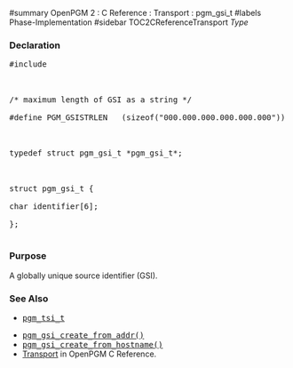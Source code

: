 ﻿#summary OpenPGM 2 : C Reference : Transport : pgm\_gsi\_t
#labels Phase-Implementation
#sidebar TOC2CReferenceTransport
_Type_
### Declaration ###
<pre>
#include <pgm/pgm.h><br>
<br>
/* maximum length of GSI as a string */<br>
#define PGM_GSISTRLEN   (sizeof("000.000.000.000.000.000"))<br>
<br>
typedef struct pgm_gsi_t *pgm_gsi_t*;<br>
<br>
struct pgm_gsi_t {<br>
char identifier[6];<br>
};<br>
</pre>

### Purpose ###
A globally unique source identifier (GSI).

### See Also ###
  * <tt><a href='OpenPgm2CReferencePgmTsiT.md'>pgm_tsi_t</a></tt><br>
<ul><li><tt><a href='OpenPgm2CReferencePgmGsiCreateFromAddr.md'>pgm_gsi_create_from_addr()</a></tt><br>
</li><li><tt><a href='OpenPgm2CReferencePgmGsiCreateFromHostname.md'>pgm_gsi_create_from_hostname()</a></tt><br>
</li><li><a href='OpenPgm2CReferenceTransport.md'>Transport</a> in OpenPGM C Reference.